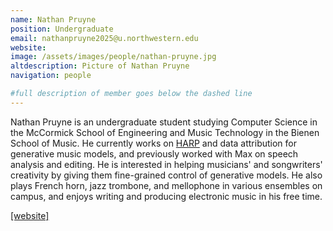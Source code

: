 ```yaml
---
name: Nathan Pruyne
position: Undergraduate
email: nathanpruyne2025@u.northwestern.edu
website: 
image: /assets/images/people/nathan-pruyne.jpg
altdescription: Picture of Nathan Pruyne
navigation: people

#full description of member goes below the dashed line
---
```

Nathan Pruyne is an undergraduate student studying Computer Science in the McCormick School of Engineering and Music Technology in the Bienen School of Music. He currently works on [HARP](https://github.com/TEAMuP-dev/HARP) and data attribution for generative music models, and previously worked with Max on speech analysis and editing. He is interested in helping musicians' and songwriters' creativity by giving them fine-grained control of generative models. He also plays French horn, jazz trombone, and mellophone in various ensembles on campus, and enjoys writing and producing electronic music in his free time.

[[website]](https://nathanpruyne.com) 


